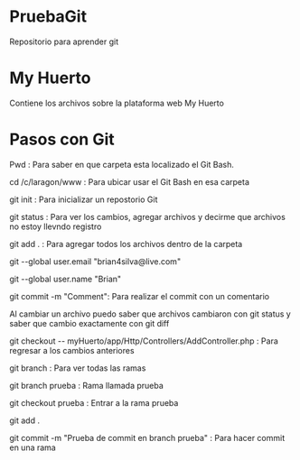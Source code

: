 # PruebaGit
Repositorio para aprender git

# My Huerto
Contiene los archivos sobre la plataforma web My Huerto

# Pasos con Git
<p>Pwd : Para saber en que carpeta esta localizado el Git Bash.</p>
<p>cd /c/laragon/www : Para ubicar usar el Git Bash en esa carpeta</p>
<p>git init : Para inicializar un repostorio Git</p>
<p>git status : Para ver los cambios, agregar archivos y decirme que archivos no estoy llevndo registro</p>
<p>git add . : Para agregar todos los archivos dentro de la carpeta</p>
<p>git --global user.email "brian4silva@live.com"</p>
<p>git --global user.name "Brian"</p>
<p>git commit -m "Comment": Para realizar el commit con un comentario</p>

<p>Al cambiar un archivo puedo saber que archivos cambiaron con git status y saber que cambio exactamente con git diff</p>

<p>git checkout -- myHuerto/app/Http/Controllers/AddController.php : Para regresar a los cambios anteriores</p>
<p>git branch : Para ver todas las ramas</p>
<p>git branch prueba : Rama llamada prueba</p>
<p>git checkout prueba : Entrar a la rama prueba</p>
<p>git add .</p>
<p>git commit -m "Prueba de commit en branch prueba" : Para hacer commit en una rama</p>

 

